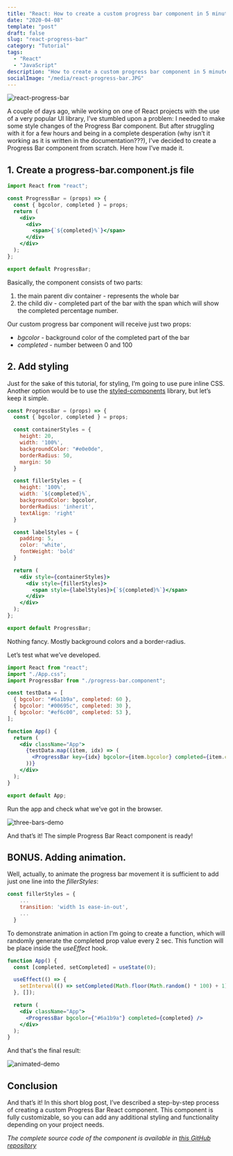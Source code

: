 ```yaml
---
title: "React: How to create a custom progress bar component in 5 minutes"
date: "2020-04-08"
template: "post"
draft: false
slug: "react-progress-bar"
category: "Tutorial"
tags:
  - "React"
  - "JavaScript"
description: "How to create a custom progress bar component in 5 minutes from scratch with animation"
socialImage: "/media/react-progress-bar.JPG"
---
```


![react-progress-bar](/media/react-progress-bar.JPG)

A couple of days ago, while working on one of React projects with the use of a very popular UI library, I’ve stumbled upon a problem: I needed to make some style changes of the Progress Bar component. But after struggling with it for a few hours and being in a complete desperation (why isn’t it working as it is written in the documentation???), I’ve decided to create a Progress Bar component from scratch. Here how I’ve made it.

## 1. Create a progress-bar.component.js file

```jsx
import React from "react";

const ProgressBar = (props) => {
  const { bgcolor, completed } = props;
  return (
    <div>
      <div>
        <span>{`${completed}%`}</span>
      </div>
    </div>
  );
};

export default ProgressBar;
```

Basically, the component consists of two parts:

1. the main parent div container - represents the whole bar
2. the child div -  completed part of the bar with the span which will show the completed percentage number.

Our custom progress bar component will receive just two props:

- *bgcolor* - background color of the completed part of the bar
- *completed* - number between 0 and 100

## 2. Add styling

Just for the sake of this tutorial, for styling, I’m going to use pure inline CSS. Another option would be to use the [styled-components](https://styled-components.com/) library, but let’s keep it simple.

```jsx
const ProgressBar = (props) => {
  const { bgcolor, completed } = props;

  const containerStyles = {
    height: 20,
    width: '100%',
    backgroundColor: "#e0e0de",
    borderRadius: 50,
    margin: 50
  }

  const fillerStyles = {
    height: '100%',
    width: `${completed}%`,
    backgroundColor: bgcolor,
    borderRadius: 'inherit',
    textAlign: 'right'
  }

  const labelStyles = {
    padding: 5,
    color: 'white',
    fontWeight: 'bold'
  }

  return (
    <div style={containerStyles}>
      <div style={fillerStyles}>
        <span style={labelStyles}>{`${completed}%`}</span>
      </div>
    </div>
  );
};

export default ProgressBar;
```

Nothing fancy. Mostly background colors and a border-radius.

Let’s test what we’ve developed.

```jsx
import React from "react";
import "./App.css";
import ProgressBar from "./progress-bar.component";

const testData = [
  { bgcolor: "#6a1b9a", completed: 60 },
  { bgcolor: "#00695c", completed: 30 },
  { bgcolor: "#ef6c00", completed: 53 },
];

function App() {
  return (
    <div className="App">
      {testData.map((item, idx) => (
        <ProgressBar key={idx} bgcolor={item.bgcolor} completed={item.completed} />
      ))}
    </div>
  );
}

export default App;
```

Run the app and check what we’ve got in the browser.

![three-bars-demo](/posts/progress-bar/demo1.JPG)

And that’s it! The simple Progress Bar React component is ready!

## BONUS. Adding animation.
Well, actually, to animate the progress bar movement it is sufficient to add just one line into the *fillerStyles*:

```jsx
const fillerStyles = {
    ...
    transition: 'width 1s ease-in-out',
    ...
  }
```

To demonstrate animation in action I’m going to create a function, which will randomly generate the completed prop value every 2 sec. This function will be place inside the *useEffect* hook.

```jsx
function App() {
  const [completed, setCompleted] = useState(0);

  useEffect(() => {
    setInterval(() => setCompleted(Math.floor(Math.random() * 100) + 1), 2000);
  }, []);

  return (
    <div className="App">
      <ProgressBar bgcolor={"#6a1b9a"} completed={completed} />
    </div>
  );
}
```

And that's the final result:

![animated-demo](/posts/progress-bar/animated-demo.gif)

## Conclusion

And that’s it! In this short blog post, I’ve described a step-by-step process of creating a custom Progress Bar React component. This component is fully customizable, so you can add any additional styling and functionality depending on your project needs.

*The complete source code of the component is available in [this GitHub repository](https://github.com/KaterinaLupacheva/simple-progress-bar)*
